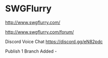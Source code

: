 # SWGFlurry
http://www.swgflurry.com/

http://www.swgflurry.com/forum/


Discord Voice Chat
https://discord.gg/eN82pdc

Publish 1 Branch Added - 